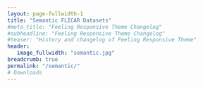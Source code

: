 ```yaml
---
layout: page-fullwidth-1
title: "Semantic FLICAR Datasets"
#meta_title: "Feeling Responsive Theme Changelog"
#subheadline: "Feeling Responsive Theme Changelog"
#teaser: "History and changelog of Feeling Responsive Theme"
header:
   image_fullwidth: "semantic.jpg"
breadcrumb: true
permalink: "/semantic/"
# Downloads
---
```


